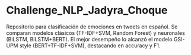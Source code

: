 # Challenge_NLP_Jadyra_Choque
Repositorio para clasificación de emociones en tweets en español. Se comparan modelos clásicos (TF-IDF+SVM, Random Forest) y neuronales (BiLSTM, BiLSTM+BERT). El mejor desempeño lo alcanzó el modelo GSI-UPM style (BERT+TF-IDF+SVM), destacando en accuracy y F1.
